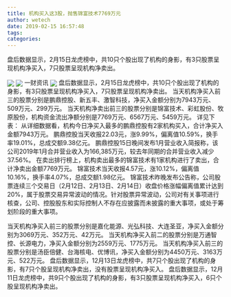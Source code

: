 ```yaml
---
title: 机构买入这3股，抛售锦富技术7769万元
author: wetech
date: 2019-02-15 16:57:48
tags: 
categories: 
---
```

盘后数据显示，2月15日龙虎榜中，共10只个股出现了机构的身影，有3只股票呈现机构净买入，7只股票呈现机构净卖出。
<!-- more -->
<img align="center" border="0" src="https://imgcdn.yicai.com/uppics/images/2019/02/0c46f9ef72036ed54ef6359f9233fabd.jpg" />
<img align="center" border="0" src="https://imgcdn.yicai.com/uppics/images/2019/02/3f82aeed5dd25b6b85ad9e39b2126b6c.jpg" />
一财资讯
<img align="center" border="0" src="https://imgcdn.yicai.com/uppics/images/2019/02/78027aa1073ad77a6998550410c6277f.jpg" />
盘后数据显示，2月15日龙虎榜中，共10只个股出现了机构的身影，有3只股票呈现机构净买入，7只股票呈现机构净卖出。
当天机构净买入前三的股票分别是鹏鼎控股、新五丰、激智科技，净买入金额分别为7943万元、509万元、299万元。
当天机构净卖出前三的股票分别是锦富技术、彩虹股份、牧原股份，机构资金流出净额分别是7769万元、6567万元、5459万元。
详见下表：
从详细数据看，机构今日净买入最多的鹏鼎控股有2家机构买入，合计净买入金额7943万元。
鹏鼎控股当天收报22.03元，涨9.99%，偏离值10.59%，换手率19.01%，总成交额9.38亿元。
鹏鼎控股15日晚间发布1月营业收入简报称，该公司2019年1月合并营业收入为166,385万元，较去年同期的合并营业收入减少37.56%。
在卖出排行榜上，机构卖出最多的锦富技术有1家机构进行了卖出，合计净卖出金额7769万元。
锦富技术当天收报4.57元，涨10.12%，偏离值10.16%，换手率4.07%，总成交额1.98亿元。
锦富技术昨晚发布公告称，公司股票连续三个交易日（2月12日、2月13日、2月14日）收盘价格涨幅偏离值累计达到20%，属于股票交易异常波动的情况。针对股票异常波动，公司对有关事项进行核查，公司、控股股东和实际控制人不存在应披露而未披露的重大事项，或处于筹划阶段的重大事项。
 
 
当天机构净买入前三的股票分别是嘉化能源、光弘科技、大连圣亚，净买入金额分别为3069万元、352万元、42万元。
当天机构净买入前二的股票分别是万通智控、长源电力，净买入金额分别为2559万元、1775万元。
当天机构净买入前三的股票分别是汤臣倍健、台海核电、优博讯，净买入金额分别为4450万元、3163万元、522万元。
盘后数据显示，12月13日龙虎榜中，共7只个股出现了机构的身影，有7只个股呈现机构净卖出，没有股票呈现机构净买入。
盘后数据显示，12月11日龙虎榜中，共9只个股出现了机构的身影，有3只股票呈现机构净买入，6只个股呈现机构净卖出。

